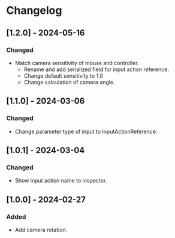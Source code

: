 # Changelog
## [1.2.0] - 2024-05-16
### Changed
- Match camera sensitivity of mouse and controller.
  - Rename and add serialized field for input action reference.
  - Change default sensitivity to 1.0
  - Change calculation of camera angle.

## [1.1.0] - 2024-03-06
### Changed
- Change parameter type of input to InputActionReference.

## [1.0.1] - 2024-03-04
### Changed
- Show input action name to inspector.

## [1.0.0] - 2024-02-27
### Added
- Add camera rotation.
